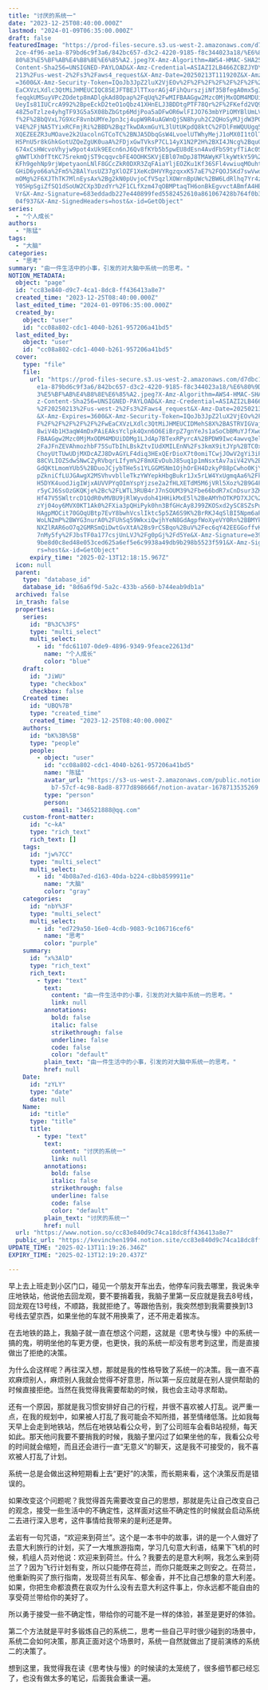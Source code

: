 ```yaml
---
title: "讨厌的系统一"
date: "2023-12-25T08:40:00.000Z"
lastmod: "2024-01-09T06:35:00.000Z"
draft: false
featuredImage: "https://prod-files-secure.s3.us-west-2.amazonaws.com/d7dbc101-8\
  2ce-4f96-ae1a-879bd6c9f3a6/842bc657-d3c2-4220-9185-f8c344023a18/%E6%80%9D%E8%\
  80%83%E5%BF%AB%E4%B8%8E%E6%85%A2.jpeg?X-Amz-Algorithm=AWS4-HMAC-SHA256&X-Amz-\
  Content-Sha256=UNSIGNED-PAYLOAD&X-Amz-Credential=ASIAZI2LB466ZCBZJYDY%2F20250\
  213%2Fus-west-2%2Fs3%2Faws4_request&X-Amz-Date=20250213T111920Z&X-Amz-Expires\
  =3600&X-Amz-Security-Token=IQoJb3JpZ2luX2VjEOv%2F%2F%2F%2F%2F%2F%2F%2F%2F%2Fw\
  EaCXVzLXdlc3QtMiJHMEUCIQC8SEJFTBEJlTTxorAGj4FihQurszjiNf35BfegA0mx5gIgKelAWcL\
  feqqkUMSuyVPcZOdetp8mADlgkAd8Opap%2FqUq%2FwMIFBAAGgw2Mzc0MjMxODM4MDUiDMNj9slN\
  UeyIs81IUCrcA992%2BpeEckD2teO1oQbz41XHnELJ3BDDtgPTF78Qr%2F%2FKefd2VQ9jUcerVtD\
  48Z5oTzlze4yhgTF93G5a5X08bZbGtp6MdjPoa5aDFwOR6wlFIJO763mbYPiOMYBlUmLVysBC83BH\
  f%2F%2BbQVxL7G9XcF8vnbUMYeJpn3cj4upW9R4uAGWnQjSN8hyuh2C2QHoSyMJjdW3PQpOKLni7E\
  V4E%2FjNA5TYixRCFmjRi%2BBD%2BqzTkwDAxmGuYL3lUtUKpdQ8ktC%2FDlFmWQUUgq5Fq%2BWW4\
  XQEZEEZR3uMOave2k2UacolnGTCoTC%2BNJA5DbqGsW4LvoelUTWhyMejJ1oMX0I1tOlTqlsq%2BC\
  HSPnU5r8kGhkGotUZQeZgUK0uaA%2FDjxGwTVksP7CL14yX1N2P2H%2BXI4JNcg%2Bqu04J7uWAro\
  674xCsHWcvoVhyjw9pot4xUk9EEcn6nJ6Qv8fKYb5b5pwEU8dEsn4AvdFbS9tyfTiAc0SziI77Phz\
  gNWTlXh0fTtKC7SrekmQjST9cqqvcbFE4OOHKSKVjEBl07mDpJ8TMAWyKFlkyWtkY59%2B0KUmNCs\
  KFh9gehNp9rjWpetyaonLNlF8GCcZkR0DXR3ZqFAiaYljEOZKu1Kf36SFl4vwiuqMOuht70GOqUBa\
  GHiD6yo66a%2Fm5%2BAlYusUZ37gXlOZF1XeKcDHVYRgzqxxK57aE7%2FQOJ5Kd7swVwdqLbUWDVR\
  mOMg%2F6XJThTK7MlnEysAx%2Bg2kN0pUvjoCfV5qzlXOWrnBpUWc%2BW6LdRlhq7Yr4zqMGaCgvX\
  Y05HpSgiZfSQ1dSoUW2CXp3DzdYr%2F1CLfXzm47qOBMPtaqTH6onBkEgvvctABmfA4HBwnOXyfKy\
  Vr&X-Amz-Signature=683eddadb227e440899fed5582452610a861067428b764f0b329c31370\
  04f937&X-Amz-SignedHeaders=host&x-id=GetObject"
series:
  - "个人成长"
authors:
  - "陈猛"
tags:
  - "大脑"
categories:
  - "思考"
summary: "由一件生活中的小事，引发的对大脑中系统一的思考。"
NOTION_METADATA:
  object: "page"
  id: "cc83e840-d9c7-4ca1-8dc8-ff436413a8e7"
  created_time: "2023-12-25T08:40:00.000Z"
  last_edited_time: "2024-01-09T06:35:00.000Z"
  created_by:
    object: "user"
    id: "cc08a802-cdc1-4040-b261-957206a41bd5"
  last_edited_by:
    object: "user"
    id: "cc08a802-cdc1-4040-b261-957206a41bd5"
  cover:
    type: "file"
    file:
      url: "https://prod-files-secure.s3.us-west-2.amazonaws.com/d7dbc101-82ce-4f96-a\
        e1a-879bd6c9f3a6/842bc657-d3c2-4220-9185-f8c344023a18/%E6%80%9D%E8%80%8\
        3%E5%BF%AB%E4%B8%8E%E6%85%A2.jpeg?X-Amz-Algorithm=AWS4-HMAC-SHA256&X-Am\
        z-Content-Sha256=UNSIGNED-PAYLOAD&X-Amz-Credential=ASIAZI2LB4666GQRRX3B\
        %2F20250213%2Fus-west-2%2Fs3%2Faws4_request&X-Amz-Date=20250213T111816Z\
        &X-Amz-Expires=3600&X-Amz-Security-Token=IQoJb3JpZ2luX2VjEOv%2F%2F%2F%2\
        F%2F%2F%2F%2F%2F%2FwEaCXVzLXdlc3QtMiJHMEUCIDMehS8X%2BASTRVIGVajalbBIuYS\
        8wiV4b1H3aqW4mDxPAiEAksYclpk4Qxn6O6EiBrpZ7gnYeJs1aSoCbBMuYJfXwo0q%2FwMI\
        FBAAGgw2Mzc0MjMxODM4MDUiDDMg1LJdAp7BTexRPyrcA%2BPDW9Iwc4awvq3ell18s5vI%\
        2FaJFnZEVAhmozhbF75SuTbIhLBskZtvIUdXMILEnN%2Fs3kmX9itJYp%2BTC0x1w2U3YuD\
        ChoyUtTUwUDjMXDcAZJ8DvAGYLF4diq3HExQErDioX7t0omiTCwjJOwV2gYi3iPmb5wsLii\
        88CVLIOZSdwSNwCZyRVbqrLIfym%2F8mXEvDubJ85uq1p1mNsxtAv7aiV42V%2BHhwzmTHT\
        GdQKtLmomYUb5%2BDuoJCjybTHe5s1YLGGMSNm1OjhOrEH4DzkyP88pCwho0KjYdXuM0blA\
        pZkniCfLUJGAwgX2MSVhvvblleTkzYWYepkHbgBukr1Jx5rLW4YxUgmqAa6%2FkPKGP2VdM\
        H5DYK4uodJigIWjxAUVVPYqOImYspYjzse2a2fHLXETdM5M6jVRl5Xoz%2B9G4F5ZAdwAj5\
        r5yCJ6SsOzGKQKje%2Bc%2FLWTL3RUB4rJ7nSOUM39%2Fbe66bdR7xCnDsur3ZKR%2BinYC\
        Hf47V5SWltrcD1QdR0vMVBU9jRlWyvdoh41HHikMxE5l%2BeAMYhOTKPD7XJC%2B%2BFzVN\
        zYj04oy6MVX0KT1Ak0%2FXia3pQHiPyk0hn3BfGHcAy8J99ZKOSxd2ySC8SZsPumtrTiIPl\
        HAgpMOCit70GOqUBtp7EvY8bwhVcslIktc5p5ZA6S9K%2BrRKJ4qSlBI5Npm6aPsl0pXMIj\
        WoLN2mP%2BWYG3nurA0%2FUhSq59WkxiQwjhYeN8GdAgpfWoXyeVY0Rn%2BBMYk1JEp1Wwb\
        NXZlRAR6oO7q2GMRSmQiDwtGvXtA%2Bs9rCSBqo%2BuV%2Fec6qY42EEGGoffvKIDOitOhA\
        7nMy5fy%2FJbsTF0a177csjUnLVJ%2Fg0pGj%2Fd5Ye&X-Amz-Signature=e399c99f125\
        9be8d0c8ed48e053ced625a6ef5e6c9938a49db9b298b5523f591&X-Amz-SignedHeade\
        rs=host&x-id=GetObject"
      expiry_time: "2025-02-13T12:18:15.967Z"
  icon: null
  parent:
    type: "database_id"
    database_id: "8d6a6f9d-5a2c-433b-a560-b744eab9db1a"
  archived: false
  in_trash: false
  properties:
    series:
      id: "B%3C%3FS"
      type: "multi_select"
      multi_select:
        - id: "fdc61107-0de9-4896-9349-9feace22613d"
          name: "个人成长"
          color: "blue"
    draft:
      id: "JiWU"
      type: "checkbox"
      checkbox: false
    Created time:
      id: "UBQ%7B"
      type: "created_time"
      created_time: "2023-12-25T08:40:00.000Z"
    authors:
      id: "bK%3B%5B"
      type: "people"
      people:
        - object: "user"
          id: "cc08a802-cdc1-4040-b261-957206a41bd5"
          name: "陈猛"
          avatar_url: "https://s3-us-west-2.amazonaws.com/public.notion-static.com/775523\
            b7-57cf-4c98-8ad8-8777d898666f/notion-avatar-1678713535269.png"
          type: "person"
          person:
            email: "346521888@qq.com"
    custom-front-matter:
      id: "c~kA"
      type: "rich_text"
      rich_text: []
    tags:
      id: "jw%7CC"
      type: "multi_select"
      multi_select:
        - id: "4b08a7ed-d163-40da-b224-c8bb8599911e"
          name: "大脑"
          color: "gray"
    categories:
      id: "nbY%3F"
      type: "multi_select"
      multi_select:
        - id: "ed729a50-16e0-4cdb-9083-9c106716cef6"
          name: "思考"
          color: "purple"
    summary:
      id: "x%3AlD"
      type: "rich_text"
      rich_text:
        - type: "text"
          text:
            content: "由一件生活中的小事，引发的对大脑中系统一的思考。"
            link: null
          annotations:
            bold: false
            italic: false
            strikethrough: false
            underline: false
            code: false
            color: "default"
          plain_text: "由一件生活中的小事，引发的对大脑中系统一的思考。"
          href: null
    Date:
      id: "zYLY"
      type: "date"
      date: null
    Name:
      id: "title"
      type: "title"
      title:
        - type: "text"
          text:
            content: "讨厌的系统一"
            link: null
          annotations:
            bold: false
            italic: false
            strikethrough: false
            underline: false
            code: false
            color: "default"
          plain_text: "讨厌的系统一"
          href: null
  url: "https://www.notion.so/cc83e840d9c74ca18dc8ff436413a8e7"
  public_url: "https://kevinchen1994.notion.site/cc83e840d9c74ca18dc8ff436413a8e7"
UPDATE_TIME: "2025-02-13T11:19:26.346Z"
EXPIRY_TIME: "2025-02-13T12:19:20.437Z"

---
```

<link rel="stylesheet" href="https://cdn.jsdelivr.net/npm/katex@0.16.2/dist/katex.min.css" integrity="sha384-bYdxxUwYipFNohQlHt0bjN/LCpueqWz13HufFEV1SUatKs1cm4L6fFgCi1jT643X" crossorigin="anonymous">


早上去上班走到小区门口，碰见一个朋友开车出去，他停车问我去哪里，我说朱辛庄地铁站，他说他去回龙观，要不要捎着我，我脑子里第一反应就是我去8号线，回龙观在13号线，不顺路，我就拒绝了。等跟他告别，我突然想到我需要换到13号线去望京西，如果坐他的车就不用换乘了，还不用走着挨冻。


在去地铁的路上，我脑子就一直在想这个问题，这就是《思考快与慢》中的系统一搞的鬼，明明坐他的车更方便，也更快，我的系统一却没有思考到这里，而是直接做出了拒绝的决策。


为什么会这样呢？再往深入想，那就是我的性格导致了系统一的决策。我一直不喜欢麻烦别人，麻烦别人我就会觉得不好意思，所以第一反应就是在别人提供帮助的时候直接拒绝。当然在我觉得我需要帮助的时候，我也会主动寻求帮助。


还有一个原因，那就是我习惯安排好自己的行程，并很不喜欢被人打乱。说严重一点，在我的规划中，如果被人打乱了我可能会不知所措，甚至情绪低落。比如我每天早上会走到地铁站，然后在地铁站看公众号，到了公司班车会看B站视频，每天如此。那天他问我要不要捎我的时候，我脑子里闪过了如果坐他的车，我看公众号的时间就会缩短，而且还会进行一直“无意义”的聊天，这是我不可接受的，我不喜欢被人打乱了计划。


系统一总是会做出这种短期看上去“更好”的决策，而长期来看，这个决策反而是错误的。


如果改变这个问题呢？我觉得首先需要改变自己的思想，那就是先让自己改变自己的观念，接受一些生活中的不确定性，这样面对这些不确定性的时候就会启动系统二去进行深入思考，这件事情给我带来的是利还是弊。


孟岩有一句咒语，“欢迎来到荷兰”。这个是一本书中的故事，讲的是一个人做好了去意大利旅行的计划，买了一大堆旅游指南，学习几句意大利语，结果下飞机的时候，机组人员对他说：欢迎来到荷兰。什么？我要去的是意大利啊，我怎么来到荷兰了？因为飞行计划有变，所以只能停在荷兰，而你只能既来之则安之。在荷兰，他重新购买了旅行指南，发现荷兰有风车、郁金香，并不比自己想象的意大利差。如果，你把生命都浪费在哀叹为什么没有去意大利这件事上，你永远都不能自由的享受荷兰带给你的美好了。


所以勇于接受一些不确定性，带给你的可能不是一样的体验，甚至是更好的体验。


第二个方法就是平时多锻炼自己的系统二，思考一些自己平时很少碰到的场景中，系统二会如何决策，那真正面对这个场景时，系统一自然就做出了提前演练的系统二的决策了。


想到这里，我觉得我在读《思考快与慢》的时候读的太笼统了，很多细节都已经忘了，也没有做太多的笔记，后面我会重读一遍。

